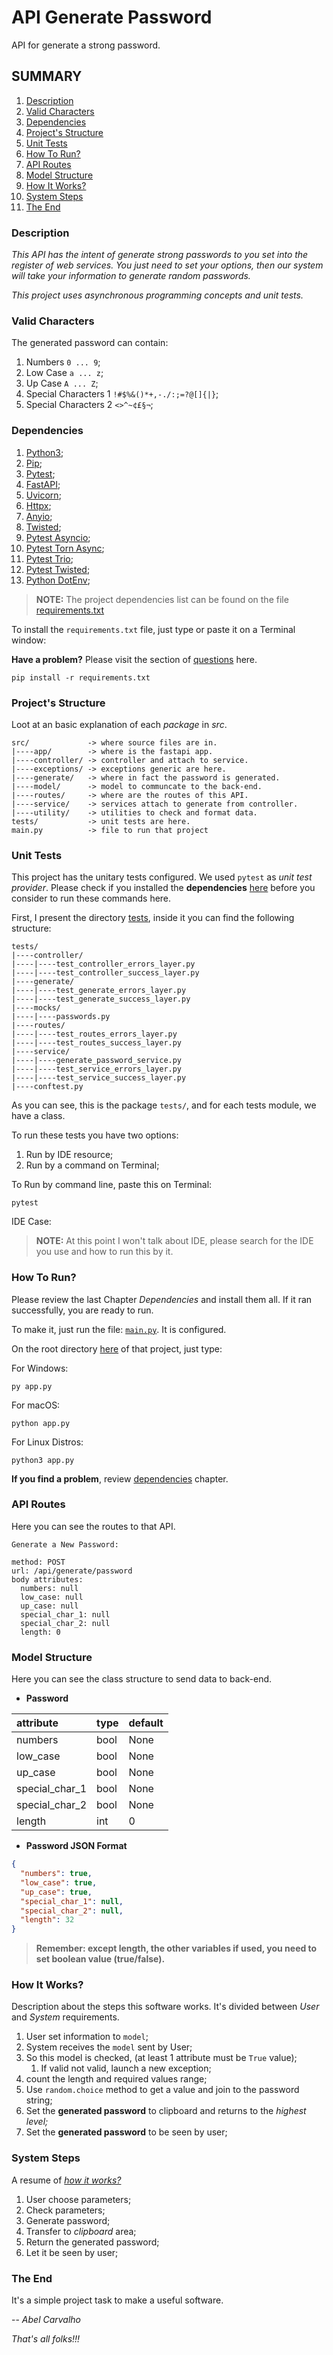 # API Generate Password
API for generate a strong password.

## SUMMARY
1. [Description](#description)
2. [Valid Characters](#valid-characters)
3. [Dependencies](#dependencies)
4. [Project's Structure](#projects-structure)
5. [Unit Tests](#unit-tests)
6. [How To Run?](#how-to-run)
7. [API Routes](#api-routes)
8. [Model Structure](#model-structure)
9. [How It Works?](#how-it-works)
10. [System Steps](#system-steps)
11. [The End](#the-end)

### Description
*This API has the intent of generate strong passwords to you set into the register of web services. You just need to set
your options, then our system will take your information to generate random passwords.*

*This project uses asynchronous programming concepts and unit tests.*

### Valid Characters
The generated password can contain:

1. Numbers `0 ... 9`;
2. Low Case `a ... z`;
3. Up Case `A ... Z`;
4. Special Characters 1 `!#$%&()*+,-./:;=?@[]{|}`;
5. Special Characters 2 `<>^~¢£§¬`;

### Dependencies
1. [Python3](https://www.python.org/);
2. [Pip](https://pip.pypa.io/en/stable/installation/);
3. [Pytest](https://docs.pytest.org/);
4. [FastAPI](https://fastapi.tiangolo.com/);
5. [Uvicorn](https://www.uvicorn.org/);
6. [Httpx](https://www.python-httpx.org/);
7. [Anyio](https://anyio.readthedocs.io/);
8. [Twisted](https://twisted.org/);
9. [Pytest Asyncio](https://pytest-asyncio.readthedocs.io/);
10. [Pytest Torn Async](https://github.com/eukaryote/pytest-tornasync);
11. [Pytest Trio](https://github.com/python-trio/pytest-trio);
12. [Pytest Twisted](https://github.com/pytest-dev/pytest-twisted);
13. [Python DotEnv](https://github.com/theskumar/python-dotenv);

> **NOTE:** The project dependencies list can be found on the file [requirements.txt](requirements.txt)

To install the `requirements.txt` file, just type or paste it on a Terminal window:

**Have a problem?** Please visit the section of [questions](#possible-questions) here.

```commandline
pip install -r requirements.txt
```

### Project's Structure
Loot at an basic explanation of each *package* in *src*.

```command
src/             -> where source files are in.
|----app/        -> where is the fastapi app.
|----controller/ -> controller and attach to service.
|----exceptions/ -> exceptions generic are here.
|----generate/   -> where in fact the password is generated.
|----model/      -> model to communcate to the back-end.
|----routes/     -> where are the routes of this API.
|----service/    -> services attach to generate from controller.
|----utility/    -> utilities to check and format data.
tests/           -> unit tests are here.
main.py          -> file to run that project
```

### Unit Tests
This project has the unitary tests configured. We used `pytest` as *unit test provider*. Please check if you installed
the **dependencies** [here](#dependencies) before you consider to run these commands here.

First, I present the directory [tests](/tests), inside it you can find the following structure:

```command
tests/
|----controller/
|----|----test_controller_errors_layer.py
|----|----test_controller_success_layer.py
|----generate/
|----|----test_generate_errors_layer.py
|----|----test_generate_success_layer.py
|----mocks/
|----|----passwords.py
|----routes/
|----|----test_routes_errors_layer.py
|----|----test_routes_success_layer.py
|----service/
|----|----generate_password_service.py
|----|----test_service_errors_layer.py
|----|----test_service_success_layer.py
|----conftest.py
```

As you can see, this is the package `tests/`, and for each tests module, we have a class.

To run these tests you have two options:

1. Run by IDE resource;
2. Run by a command on Terminal;

To Run by command line, paste this on Terminal:

```commandline
pytest
```

IDE Case:

> **NOTE:** At this point I won't talk about IDE, please search for the IDE you use and how to run this by it.

### How To Run?
Please review the last Chapter *Dependencies* and install them all. If it ran successfully, you are ready to run.

To make it, just run the file: [`main.py`](/main.py). It is configured.

On the root directory [here]() of that project, just type:

For Windows:

```commandline
py app.py
```

For macOS:

```commandline
python app.py
```

For Linux Distros:

```commandline
python3 app.py
```

**If you find a problem**, review [dependencies](#dependencies) chapter.

### API Routes
Here you can see the routes to that API.

```commandline
Generate a New Password:

method: POST
url: /api/generate/password
body attributes:
  numbers: null
  low_case: null
  up_case: null
  special_char_1: null
  special_char_2: null
  length: 0
```

### Model Structure
Here you can see the class structure to send data to back-end.

* **Password**

| attribute      | type | default |
|:---------------|:-----|:--------|
| numbers        | bool | None    |
| low_case       | bool | None    |
| up_case        | bool | None    |
| special_char_1 | bool | None    |
| special_char_2 | bool | None    |
| length         | int  | 0       |

* **Password JSON Format**

```json
{
  "numbers": true,
  "low_case": true,
  "up_case": true,
  "special_char_1": null,
  "special_char_2": null,
  "length": 32
}
```

> **Remember: except length, the other variables if used, you need to set boolean value (true/false).**

### How It Works?
Description about the steps this software works. It's divided between *User* and *System* requirements.

1. User set information to `model`;
2. System receives the `model` sent by User;
3. So this model is checked, (at least 1 attribute must be `True` value); 
   1. If valid not valid, launch a new exception;
4. count the length and required values range;
5. Use `random.choice` method to get a value and join to the password string;
6. Set the **generated password** to clipboard and returns to the *highest level;*
7. Set the **generated password** to be seen by user;

### System Steps
A resume of [*how it works?*](#how-it-works)

1. User choose parameters;
2. Check parameters;
3. Generate password;
4. Transfer to *clipboard* area;
5. Return the generated password;
6. Let it be seen by user;

### The End
It's a simple project task to make a useful software.

-- *Abel Carvalho*

*That's all folks!!!*